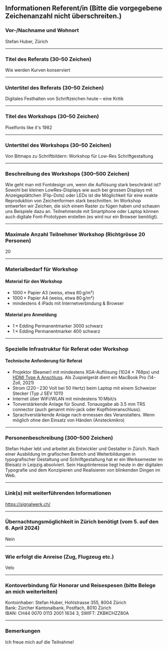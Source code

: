## Informationen Referent/in (Bitte die vorgegebene Zeichenanzahl nicht überschreiten.)

### Vor-/Nachname und Wohnort

Stefan Huber, Zürich

---

### Titel des Referats (30–50 Zeichen)

Wie werden Kurven konserviert

---

### Untertitel des Referats (30–50 Zeichen)

Digitales Festhalten von Schriftzeichen heute – eine Kritik

---

### Titel des Workshops (30–50 Zeichen)

Pixelfonts like it's 1982

---

### Untertitel des Workshops (30–50 Zeichen)

Von Bitmaps zu Schriftbildern: Workshop für Low-Res Schriftgestaltung

---

### Beschreibung des Workshops (300–500 Zeichen)

Wie geht man mit Fontdesign um, wenn die Auflösung stark beschränkt ist? Sowohl bei kleinen LowRes-Displays wie auch bei grossen Displays mit Anzeigeplättchen (Flip-Dots) oder LEDs ist die Möglichkeit für eine exakte Reproduktion von Zeichenformen stark beschnitten. Im Workshop entwerfen wir Zeichen, die sich einem Raster zu fügen haben und schauen uns Beispiele dazu an. Teilnehmende mit Smartphone oder Laptop können auch digitale Font-Prototypen erstellen (es wird nur ein Browser benötigt).

---

### Maximale Anzahl Teilnehmer Workshop (Richtgrösse 20 Personen)

20

---

### Materialbedarf für Workshop

#### Material für den Workshop

- 1000 × Papier A3 (weiss, etwa 80 g/m²)
- 1000 × Papier A4 (weiss, etwa 80 g/m²)
- mindestens 4 iPads mit Internetverbindung & Browser

#### Material pro Anmeldung

- 1 × Edding Permanentmarker 3000 schwarz
- 1 × Edding Permanentmarker 400 schwarz

---

### Spezielle Infrastruktur für Referat oder Workshop

#### Technische Anforderung für Referat

- Projektor (Beamer) mit mindestens XGA-Auflösung (1024 × 768px) und [HDMI Type A Anschluss](https://en.wikipedia.org/wiki/HDMI#/media/File:HDMI_Connector_Types.png). Als Zuspielgerät dient ein MacBook Pro (14-Zoll, 2021)
- Strom (220 – 230 Volt bei 50 Hertz) beim Laptop mit einem Schweizer Stecker (Typ J SEV 1011)
- Internet über WiFi/WLAN mit mindestens 10 Mbit/s
- Tonverstärkende Anlage für Sound. Tonausgabe ab 3.5 mm TRS connector (auch genannt mini-jack oder Kopfhöreranschluss).
- Sprachverstärkende Anlage nach ermessen des Veranstalters. Wenn möglich ohne den Einsatz von Händen (Ansteckmikro)

---

### Personenbeschreibung (300–500 Zeichen)

Stefan Huber lebt und arbeitet als Entwickler und Gestalter in Zürich. Nach einer Ausbildung im grafischen Bereich und Weiterbildungen in typografischer Gestaltung und Schriftgestaltung hat er ein Werksemester im Bleisatz in Leipzig absolviert. Sein Hauptinteresse liegt heute in der digitalen Typografie und dem Konzipieren und Realisieren von blinkenden Dingen im Web.

---

### Link(s) mit weiterführenden Informationen

https://signalwerk.ch/

---

### Übernachtungsmöglichkeit in Zürich benötigt (vom 5. auf den 6. April 2024)

Nein

---

### Wie erfolgt die Anreise (Zug, Flugzeug etc.)

Velo

---

### Kontoverbindung für Honorar und Reisespesen (bitte Belege an mich weiterleiten)

Kontoinhaber: Stefan Huber, Hohlstrasse 355, 8004 Zürich  
Bank: Zürcher Kantonalbank, Postfach, 8010 Zürich  
IBAN: CH44 0070 0113 2001 1634 3, SWIFT: ZKBKCHZZ80A

---

### Bemerkungen

Ich freue mich auf die Teilnahme!
